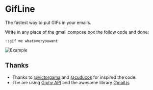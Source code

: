 # GifLine

The fastest way to put GIFs in your emails.

Write in any place of the gmail compose box the follow code and done:

```::gif me whateveryouwant```

![Example](http://zehfernandes.github.io/gifline/img/explanation.gif)

## Thanks

* Thanks to [@victorgama](https://github.com/victorgama/) and [@cuducos](https://github.com/cuducos/) for inspired the code.
* The are using [Giphy API](https://api.giphy.com/) and the awesome library [Gmail.js](https://github.com/KartikTalwar/gmail.js) 

